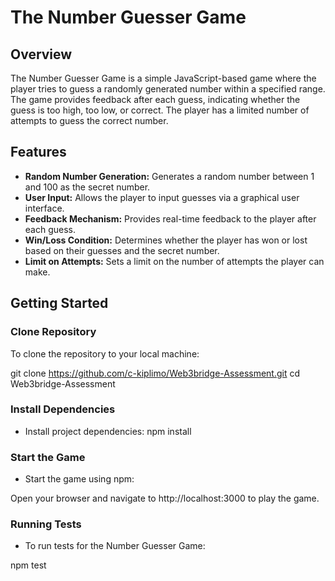 # The Number Guesser Game

## Overview

The Number Guesser Game is a simple JavaScript-based game where the player tries to guess a randomly generated number within a specified range. The game provides feedback after each guess, indicating whether the guess is too high, too low, or correct. The player has a limited number of attempts to guess the correct number.

## Features

+ **Random Number Generation:** Generates a random number between 1 and 100 as the secret number.
+ **User Input:** Allows the player to input guesses via a graphical user interface.
+ **Feedback Mechanism:** Provides real-time feedback to the player after each guess.
+ **Win/Loss Condition:** Determines whether the player has won or lost based on their guesses and the secret number.
+ **Limit on Attempts:** Sets a limit on the number of attempts the player can make.

## Getting Started

### Clone Repository

To clone the repository to your local machine:


git clone https://github.com/c-kiplimo/Web3bridge-Assessment.git
cd Web3bridge-Assessment 

### Install Dependencies
+ Install project dependencies:
npm install

### Start the Game
+ Start the game using npm:

Open your browser and navigate to http://localhost:3000 to play the game.

### Running Tests
+ To run tests for the Number Guesser Game:

npm test
